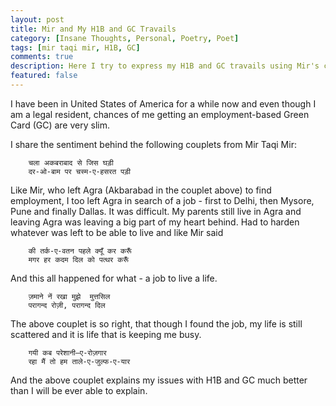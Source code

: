 ```yaml
---
layout: post
title: Mir and My H1B and GC Travails
category: [Insane Thoughts, Personal, Poetry, Poet]
tags: [mir taqi mir, H1B, GC]
comments: true
description: Here I try to express my H1B and GC travails using Mir's couplets.
featured: false
---
```



I have been in United States of America for a while now and even though I am a legal resident, chances of me getting an employment-based Green Card (GC) are very slim. 

I share the sentiment behind the following couplets from Mir Taqi Mir:

        चला अकबराबाद से जिस घड़ी
        दर-ओ-बाम पर चस्म-ए-हसरत पड़ी
  
Like Mir, who left Agra (Akbarabad in the couplet above) to find employment, I too left Agra in search of a job - first to Delhi, then Mysore, Pune and finally Dallas. It was difficult. My parents still live in Agra and leaving Agra was leaving a big part of my heart behind. Had to harden whatever was left to be able to live and like Mir said

        की तर्क-ए-वतन पहले क्यूँ कर करूँ
        मगर हर कदम दिल को पत्थर करूँ
    
And this all happened for what - a job to live a life. 

        ज़माने नें रखा मुझे  मुत्तसिल
        परागन्द रोज़ी, परागन्द दिल
            
The above couplet is so right, that though I found the job, my life is still scattered and it is life that is keeping me busy. 

        गयी कब परेशानी–ए-रोज़गार
        रहा मैं तो हम ताले-ए-जुल्फ-ए-यार
        
        
And the above couplet explains my issues with H1B and GC much better than I will be ever able to explain.

